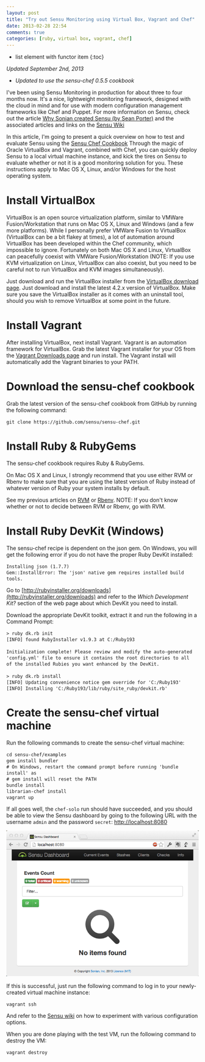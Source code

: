 ```yaml
---
layout: post
title: "Try out Sensu Monitoring using Virtual Box, Vagrant and Chef"
date: 2013-02-28 22:54
comments: true
categories: [ruby, virtual box, vagrant, chef]
---
```

* list element with functor item
{:toc}

_Updated September 2nd, 2013_

* _Updated to use the sensu-chef 0.5.5 cookbook_

I've been using Sensu Monitoring in production for about three to four months
now.  It's a nice, lightweight monitoring framework, designed with the cloud
in mind and for use with modern configuration management frameworks like
Chef and Puppet.  For more information on Sensu, check out the article
[Why Sonian created Sensu (by Sean Porter)](http://portertech.ca/2011/11/01/sensu-a-monitoring-framework/)
and the associated articles and links on the [Sensu Wiki](https://github.com/sensu/sensu/wiki)

In this article, I'm going to present a quick overview on how to test and
evaluate Sensu using the [Sensu Chef Cookbook](https://github.com/sensu/sensu-chef)
Through the magic of Oracle VirtualBox and Vagrant, combined with Chef, you
can quickly deploy Sensu to a local virtual machine instance, and kick the
tires on Sensu to evaluate whether or not it is a good monitoring solution
for you.  These instructions apply to Mac OS X, Linux, and/or Windows for
the host operating system.

Install VirtualBox
==================
VirtualBox is an open source virtualization platform, similar to VMWare
Fusion/Workstation that runs on Mac OS X, Linux and Windows (and a few more
platforms).  While I personally prefer VMWare Fusion to VirtualBox (VirtualBox
can be a bit flakey at times), a lot of automation around VirtualBox has been
developed within the Chef community, which impossible to ignore.  Fortunately
on both Mac OS X and Linux, VirtualBox can peacefully coexist with VMWare
Fusion/Workstation (NOTE: If you use KVM virtualization on Linux, VirtualBox
can also coexist, but you need to be careful not to run VirtualBox and KVM
images simultaneously).

Just download and run the VirtualBox installer from the [VirtualBox download
page](https://www.virtualbox.org/wiki/Downloads).  Just download and install
the latest 4.2.x version of VirtualBox.  Make sure you save the VirtualBox
installer as it comes with an uninstall tool, should you wish to remove
VirtualBox at some point in the future.

Install Vagrant
===============
After installing VirtualBox, next install Vagrant.  Vagrant is an automation
framework for VirtualBox.  Grab the latest Vagrant installer for your OS from
the [Vagrant Downloads page](http://downloads.vagrantup.com/) and run install.
The Vagrant install will automatically add the Vagrant binaries to your PATH.

Download the sensu-chef cookbook
================================
Grab the latest version of the sensu-chef cookbook from GitHub by running
the following command:

    git clone https://github.com/sensu/sensu-chef.git

Install Ruby & RubyGems
=======================
The sensu-chef cookbook requires Ruby & RubyGems.

On Mac OS X and Linux, I strongly recommend that you use either RVM or Rbenv
to make sure that you are using the latest version of Ruby instead of whatever
version of Ruby your system installs by default.

See my previous articles on [RVM](http://misheska.com/blog/2013/06/16/using-rvm-to-manage-multiple-versions-of-ruby/) or [Rbenv](http://misheska.com/blog/2013/06/15/using-rbenv-to-manage-multiple-versions-of-ruby/).  NOTE: If you don't
know whether or not to decide between RVM or Rbenv, go with RVM.

Install Ruby DevKit (Windows)
=============================
The sensu-chef recipe is dependent on the json gem.  On Windows, you will get
the following error if you do not have the proper Ruby DevKit installed:

    Installing json (1.7.7)
    Gem::InstallError: The 'json' native gem requires installed build tools.

Go to [http://rubyinstaller.org/downloads](http://rubyinstaller.org/downloads)
and refer to the *Which Development Kit?* section of the web page about which
DevKit you need to install.

Download the appropriate DevKit toolkit, extract it and run the following
in a Command Prompt:

    > ruby dk.rb init
    [INFO] found RubyInstaller v1.9.3 at C:/Ruby193

    Initialization complete! Please review and modify the auto-generated
    'config.yml' file to ensure it contains the root directories to all
    of the installed Rubies you want enhanced by the DevKit.

    > ruby dk.rb install
    [INFO] Updating convenience notice gem override for 'C:/Ruby193'
    [INFO] Installing 'C:/Ruby193/lib/ruby/site_ruby/devkit.rb'


Create the sensu-chef virtual machine
=====================================

Run the following commands to create the sensu-chef virtual machine:

    cd sensu-chef/examples
    gem install bundler
    # On Windows, restart the command prompt before running 'bundle install' as
    # gem install will reset the PATH
    bundle install
    librarian-chef install
    vagrant up

If all goes well, the `chef-solo` run should have succeeded, and
you should be able to view the Sensu dashboard by going to the following URL
with the username `admin` and the password `secret`:
[http://localhost:8080](http://localhost:8080)

![Sensu Dashboard](/images/sensudashboard.png)

If this is successful, just run the following command to log in to your
newly-created virtual machine instance:

    vagrant ssh

And refer to the [Sensu wiki](https://github.com/sensu/sensu/wiki) on how 
to experiment with various configuration options.

When you are done playing with the test VM, run the following command to
destroy the VM:

    vagrant destroy
